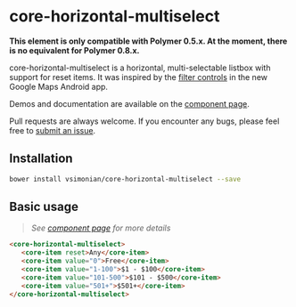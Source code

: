 core-horizontal-multiselect
============

**This element is only compatible with Polymer 0.5.x. At the moment, there is no equivalent for Polymer 0.8.x.**

core-horizontal-multiselect is a horizontal, multi-selectable listbox with support for reset items. It was inspired by the [filter
controls](http://i.imgur.com/kWMxW0X.png) in the new Google Maps Android app.

Demos and documentation are available on the [component page](https://vsimonian.github.io/polymer-elements/components/core-horizontal-multiselect/).

Pull requests are always welcome. If you encounter any bugs, please feel free to [submit an issue](https://github.com/vsimonian/core-horizontal-multiselect/issues/new/).

## Installation

```sh
bower install vsimonian/core-horizontal-multiselect --save
```
## Basic usage

 > _See [component page](https://vsimonian.github.io/polymer-elements/components/core-horizontal-multiselect/) for more details_
 
 ```html
<core-horizontal-multiselect>
    <core-item reset>Any</core-item>
    <core-item value="0">Free</core-item>
    <core-item value="1-100">$1 - $100</core-item>
    <core-item value="101-500">$101 - $500</core-item>
    <core-item value="501+">$501+</core-item>
</core-horizontal-multiselect>
 ```

